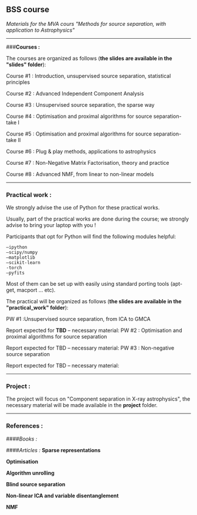 ## BSS course
*Materials for the MVA cours "Methods for source separation, with application to Astrophysics"*

----
###**Courses :**

The courses are organized as follows (**the slides are available in the "slides" folder**):

Course #1 : Introduction, unsupervised source separation, statistical principles

Course #2 : Advanced Independent Component Analysis

Course #3 : Unsupervised source separation, the sparse way

Course #4 : Optimisation and proximal algorithms for source separation-take I

Course #5 : Optimisation and proximal algorithms for source separation-take II

Course #6 : Plug & play methods, applications to astrophysics

Course #7 : Non-Negative Matrix Factorisation, theory and practice

Course #8 : Advanced NMF, from linear to non-linear models


----

### **Practical work :**

We strongly advise the use of Python for these practical works.

Usually, part of the practical works are done during the course; we strongly advise to bring your laptop with you !

Participants that opt for Python will find the following modules helpful:

    –ipython
    –scipy/numpy
    –matplotlib
    –scikit-learn
    -torch
    –pyfits

Most of them can be set up with easily using standard porting tools (apt-get, macport … etc).

The practical will be organized as follows (**the slides are available in the "practical_work" folder**):

PW #1 :Unsupervised source separation, from ICA to GMCA

Report expected for **TBD** – necessary material:
PW #2 : Optimisation and proximal algorithms for source separation

Report expected for TBD – necessary material:
PW #3 : Non-negative source separation

Report expected for TBD – necessary material:

----
### **Project :**

The project will focus on "Component separation in X-ray astrophysics", the necessary material will be made available in the **project** folder.


----
### **References :**
####*Books :*

####*Articles :*
**Sparse representations**

**Optimisation**

**Algorithm unrolling**

**Blind source separation**

**Non-linear ICA and variable disentanglement**

**NMF**
